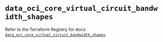 # `data_oci_core_virtual_circuit_bandwidth_shapes`

Refer to the Terraform Registry for docs: [`data_oci_core_virtual_circuit_bandwidth_shapes`](https://registry.terraform.io/providers/oracle/oci/6.18.0/docs/data-sources/core_virtual_circuit_bandwidth_shapes).
